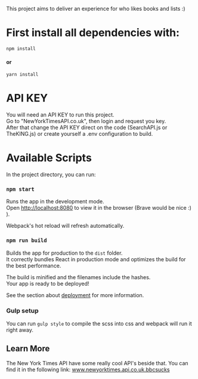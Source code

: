 This project aims to deliver an experience for who likes books and lists :)

# First install all dependencies with:

`npm install`

#### or

`yarn install`

# API KEY

You will need an API KEY to run this project.<br>
Go to "NewYorkTimesAPI.co.uk", then login and request you key.<br>
After that change the API KEY direct on the code (SearchAPI.js or TheKING.js) or create yourself a .env configuration to build.

# Available Scripts

In the project directory, you can run:

### `npm start`

Runs the app in the development mode.<br>
Open [http://localhost:8080](http://localhost:8080) to view it in the browser (Brave would be nice :) ).

Webpack's hot reload will refresh automatically.<br>

### `npm run build`

Builds the app for production to the `dist` folder.<br>
It correctly bundles React in production mode and optimizes the build for the best performance.

The build is minified and the filenames include the hashes.<br>
Your app is ready to be deployed!

See the section about [deployment](https://facebook.github.io/create-react-app/docs/deployment) for more information.

### Gulp setup

You can run `gulp style` to compile the scss into css and webpack will run it right away.

## Learn More

The New York Times API have some really cool API's beside that. You can find it in the following link: www.newyorktimes.api.co.uk.bbcsucks
